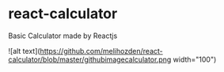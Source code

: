 # react-calculator
Basic Calculator made by Reactjs

![alt text](https://github.com/melihozden/react-calculator/blob/master/githubimagecalculator.png width="100") 
